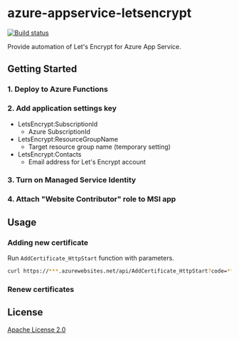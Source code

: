# azure-appservice-letsencrypt

[![Build status](https://ci.appveyor.com/api/projects/status/bhbdscxn7f33ne1p?svg=true)](https://ci.appveyor.com/project/shibayan/azure-appservice-letsencrypt)

Provide automation of Let's Encrypt for Azure App Service.

## Getting Started

### 1. Deploy to Azure Functions



### 2. Add application settings key

- LetsEncrypt:SubscriptionId
  - Azure SubscriptionId
- LetsEncrypt:ResourceGroupName
  - Target resource group name (temporary setting)
- LetsEncrypt:Contacts
  - Email address for Let's Encrypt account

### 3. Turn on Managed Service Identity


### 4. Attach "Website Contributor" role to MSI app


## Usage

### Adding new certificate

Run `AddCertificate_HttpStart` function with parameters.

```sh
curl https://***.azurewebsites.net/api/AddCertificate_HttpStart?code=*** -X POST -H 'Content-Type:application/json' -d "{"ResourceGroupName":"***","SiteName":"***","Domain":"***"}" 
```

### Renew certificates

## License

[Apache License 2.0](https://github.com/shibayan/azure-appservice-letsencrypt/blob/master/LICENSE)

